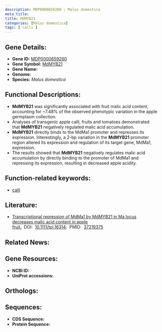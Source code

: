 ```yaml
---
description: MDP0000659260 ; Malus domestica
meta_title:
title: MdMYB21
categories: [Malus domestica]
tags: [ calli ]
---
```


## Gene Details:
- **Gene ID:** [MDP0000659260]()
- **Gene Symbol:** <u>MdMYB21</u>
- **Gene Name:** 
- **Genome:** []()
- **Species:** *Malus domestica*

## Functional Descriptions:
   - **MdMYB21** was significantly associated with fruit malic acid content, accounting for ~7.48% of the observed phenotypic variation in the apple germplasm collection. 
   - Analyses of transgenic apple calli, fruits and tomatoes demonstrated that **MdMYB21** negatively regulated malic acid accumulation.
   - **MdMYB21** directly binds to the MdMa1 promoter and represses its expression. Interestingly, a 2-bp variation in the **MdMYB21** promoter region altered its expression and regulation of its target gene, MdMa1, expression. 
   - The results showed that **MdMYB21** negatively regulates malic acid accumulation by directly binding to the promoter of MdMa1 and repressing its expression, resulting in decreased apple acidity. 

## Function-related keywords:
   - [calli](/tags/calli/)

## Literature:
   - [Transcriptional repression of MdMa1 by MdMYB21 in Ma locus decreases malic acid content in apple fruit.](https://doi.org/10.1111/tpj.16314)&nbsp;&nbsp;DOI:&nbsp;&nbsp;[10.1111/tpj.16314](https://doi.org/10.1111/tpj.16314);&nbsp;&nbsp;PMID:&nbsp;&nbsp;[37219375](https://pubmed.ncbi.nlm.nih.gov/37219375/)

## Related News:

## Gene Resources:
- **NCBI ID:**  [](https://www.ncbi.nlm.nih.gov/gene/?term=)
- **UniProt accessions:**  [](https://www.uniprot.org/uniprotkb//entry)

## Orthologs:

## Sequences:
- **CDS Sequence:**
- **Protein Sequence:**
